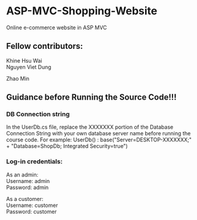 # ASP-MVC-Shopping-Website
Online e-commerce website in ASP MVC

## Fellow contributors:  
Khine Hsu Wai  
Nguyen Viet Dung

Zhao Min  

## Guidance before Running the Source Code!!!
### DB Connection string  
In the UserDb.cs file, replace the XXXXXXX portion of the Database Connection String with your own database server name before running the course code. 
For example: UserDb() : base("Server=DESKTOP-XXXXXXX;" +
             "Database=ShopDb; Integrated Security=true")

### Log-in credentials:   
As an admin:   
Username: admin  
Password: admin     

As a customer:   
Username: customer   
Password: customer  

